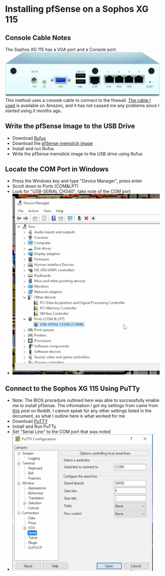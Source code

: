 # Installing pfSense on a Sophos XG 115
## Console Cable Notes
The Sophos XG 115 has a VGA port and a Console port: ![file](assets/firewall_back.png) 
This method uses a console cable to connect to the firewall.  [The cable I used](https://www.amazon.com/gp/product/B08T16TCN5/ref=ppx_yo_dt_b_search_asin_title?ie=UTF8&psc=1) is available on Amazon, and it has not caused me any problems since I started using it months ago. 

## Write the pfSense Image to the USB Drive
+ Download [Rufus](https://rufus.ie/en/)
+ Download the [pfSense memstick image](https://www.pfsense.org/download/)
+ Install and run Rufus
+ Write the pfSense memstick image to the USB drive using Rufus

## Locate the COM Port in Windows
+ Press the Windows key and type "Device Manager", press enter
+ Scroll down to Ports (COM&LPT)
+ Look for "USB-SERIAL CH340", take note of the COM port
+ ![COM Port](assets/2.devicemanager.png)

## Connect to the Sophos XG 115 Using PuTTy
+ Note: The BIOS procedure outlined here was able to successfully enable me to install pfSense.  The information I got my settings from came from [this](https://www.reddit.com/r/PFSENSE/comments/uyjkgv/anyone_running_pfsense_on_a_sophos_xg115_rev_2/) post on Reddit.  I cannot speak for any other settings listed in the document, as what I outline here is what worked for me.
+ Download [PuTTY](https://www.puttygen.com/download-putty)
+ Install and Run PuTTy
+ Set "Serial Line" to the COM port that was noted 
+ ![PuTTy Settings](assets/3.1.putty_serial_settings.png)

